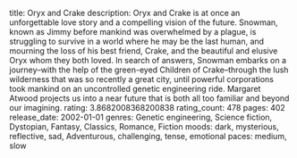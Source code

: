 title: Oryx and Crake
description: Oryx and Crake is at once an unforgettable love story and a compelling vision of the future. Snowman, known as Jimmy before mankind was overwhelmed by a plague, is struggling to survive in a world where he may be the last human, and mourning the loss of his best friend, Crake, and the beautiful and elusive Oryx whom they both loved. In search of answers, Snowman embarks on a journey–with the help of the green-eyed Children of Crake–through the lush wilderness that was so recently a great city, until powerful corporations took mankind on an uncontrolled genetic engineering ride. Margaret Atwood projects us into a near future that is both all too familiar and beyond our imagining.
rating: 3.8682008368200838
rating_count: 478
pages: 402
release_date: 2002-01-01
genres: Genetic engineering, Science fiction, Dystopian, Fantasy, Classics, Romance, Fiction
moods: dark, mysterious, reflective, sad, Adventurous, challenging, tense, emotional
paces: medium, slow